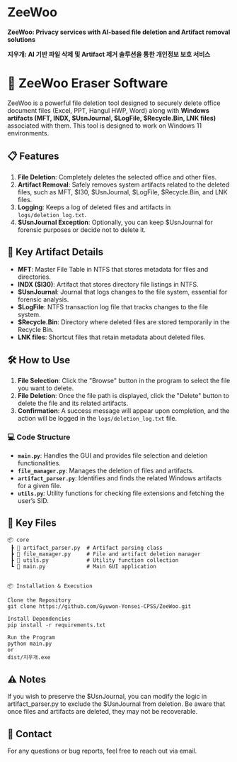# ZeeWoo
**ZeeWoo: Privacy services with AI-based file deletion and Artifact removal solutions**

**지우개: AI 기반 파일 삭제 및 Artifact 제거 솔루션을 통한 개인정보 보호 서비스**


# 🧹 ZeeWoo Eraser Software

ZeeWoo is a powerful file deletion tool designed to securely delete office document files (Excel, PPT, Hangul HWP, Word) along with **Windows artifacts (MFT, INDX, $UsnJournal, $LogFile, $Recycle.Bin, LNK files)** associated with them. This tool is designed to work on Windows 11 environments.

## 📋 Features

1. **File Deletion**: Completely deletes the selected office and other files.
2. **Artifact Removal**: Safely removes system artifacts related to the deleted files, such as MFT, $I30, $UsnJournal, $LogFile, $Recycle.Bin, and LNK files.
3. **Logging**: Keeps a log of deleted files and artifacts in `logs/deletion_log.txt`.
4. **$UsnJournal Exception**: Optionally, you can keep $UsnJournal for forensic purposes or decide not to delete it.

## 🚀 Key Artifact Details

- **MFT**: Master File Table in NTFS that stores metadata for files and directories.
- **INDX ($I30)**: Artifact that stores directory file listings in NTFS.
- **$UsnJournal**: Journal that logs changes to the file system, essential for forensic analysis.
- **$LogFile**: NTFS transaction log file that tracks changes to the file system.
- **$Recycle.Bin**: Directory where deleted files are stored temporarily in the Recycle Bin.
- **LNK files**: Shortcut files that retain metadata about deleted files.

## 🛠️ How to Use

1. **File Selection**: Click the "Browse" button in the program to select the file you want to delete.
2. **File Deletion**: Once the file path is displayed, click the "Delete" button to delete the file and its related artifacts.
3. **Confirmation**: A success message will appear upon completion, and the action will be logged in the `logs/deletion_log.txt` file.

### 💻 Code Structure

- **`main.py`**: Handles the GUI and provides file selection and deletion functionalities.
- **`file_manager.py`**: Manages the deletion of files and artifacts.
- **`artifact_parser.py`**: Identifies and finds the related Windows artifacts for a given file.
- **`utils.py`**: Utility functions for checking file extensions and fetching the user’s SID.

## 📂 Key Files

```
📦 core
 ┣ 📜 artifact_parser.py  # Artifact parsing class
 ┣ 📜 file_manager.py     # File and artifact deletion manager
 ┣ 📜 utils.py            # Utility function collection
 ┗ 📜 main.py             # Main GUI application


📦 Installation & Execution

Clone the Repository
git clone https://github.com/Gyuwon-Yonsei-CPSS/ZeeWoo.git

Install Dependencies
pip install -r requirements.txt

Run the Program
python main.py
or
dist/지우개.exe
```

## ⚠️ Notes
If you wish to preserve the $UsnJournal, you can modify the logic in artifact_parser.py to exclude the $UsnJournal from deletion.
Be aware that once files and artifacts are deleted, they may not be recoverable.


## 📧 Contact
For any questions or bug reports, feel free to reach out via email.
